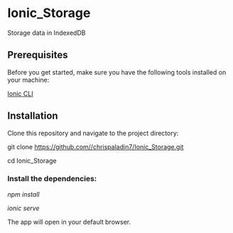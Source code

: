 # Ionic_Storage
Storage data in IndexedDB

## Prerequisites
Before you get started, make sure you have the following tools installed on your machine:


[Ionic CLI](https://ionicframework.com/)

## Installation
Clone this repository and navigate to the project directory:

git clone https://github.com//chrispaladin7/Ionic_Storage.git

cd Ionic_Storage


### Install the dependencies:

*npm install*

*ionic serve*

The app will open in your default browser.


